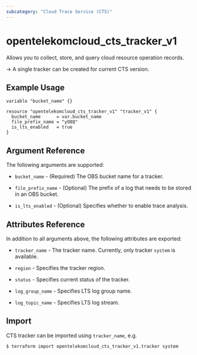 ```yaml
---
subcategory: "Cloud Trace Service (CTS)"
---
```


# opentelekomcloud_cts_tracker_v1

Allows you to collect, store, and query cloud resource operation records.

-> A single tracker can be created for current CTS version.

## Example Usage

```hcl
variable "bucket_name" {}

resource "opentelekomcloud_cts_tracker_v1" "tracker_v1" {
  bucket_name      = var.bucket_name
  file_prefix_name = "yO8Q"
  is_lts_enabled   = true
}
```

## Argument Reference

The following arguments are supported:

* `bucket_name` - (Required) The OBS bucket name for a tracker.

* `file_prefix_name` - (Optional) The prefix of a log that needs to be stored in an OBS bucket.

* `is_lts_enabled` - (Optional) Specifies whether to enable trace analysis.

## Attributes Reference

In addition to all arguments above, the following attributes are exported:

* `tracker_name` - The tracker name. Currently, only tracker `system` is available.

* `region` - Specifies the tracker region.

* `status` - Specifies current status of the tracker.

* `log_group_name` - Specifies LTS log group name.

* `log_topic_name` - Specifies LTS log stream.

## Import

CTS tracker can be imported using  `tracker_name`, e.g.

```shell
$ terraform import opentelekomcloud_cts_tracker_v1.tracker system
```
